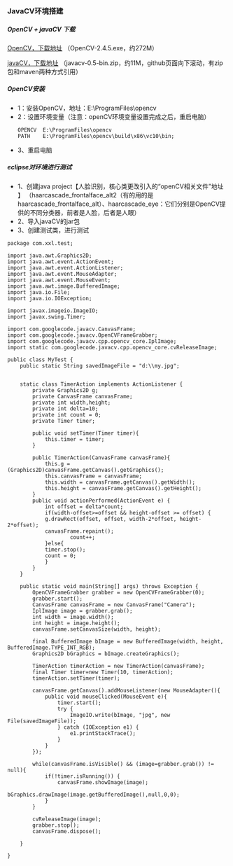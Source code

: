 ### JavaCV环境搭建
##### OpenCV + javaCV 下载

[OpenCV，下载地址](http://opencv.org/downloads.html)
（OpenCV-2.4.5.exe，约272M）

[javaCV，下载地址](https://github.com/bytedeco/javacv)
（javacv-0.5-bin.zip，约11M，github页面向下滚动，有zip包和maven两种方式引用）

##### OpenCV安装
* 1：安装OpenCV，地址：E:\ProgramFiles\opencv
* 2：设置环境变量（注意：openCV环境变量设置完成之后，重启电脑）
    ```
    OPENCV  E:\ProgramFiles\opencv
    PATH    E:\ProgramFiles\opencv\build\x86\vc10\bin;
    ```
* 3、重启电脑

##### eclipse对环境进行测试
* 1、创建java project【人脸识别，核心类更改引入的“openCV相关文件”地址 】
    （haarcascade_frontalface_alt2（有的用的是haarcascade_frontalface_alt）、haarcascade_eye：它们分别是OpenCV提供的不同分类器，前者是人脸，后者是人眼）
* 2、导入javaCV的jar包
* 3、创建测试类，进行测试


```
package com.xxl.test;

import java.awt.Graphics2D;
import java.awt.event.ActionEvent;
import java.awt.event.ActionListener;
import java.awt.event.MouseAdapter;
import java.awt.event.MouseEvent;
import java.awt.image.BufferedImage;
import java.io.File;
import java.io.IOException;

import javax.imageio.ImageIO;
import javax.swing.Timer;

import com.googlecode.javacv.CanvasFrame;
import com.googlecode.javacv.OpenCVFrameGrabber;
import com.googlecode.javacv.cpp.opencv_core.IplImage;
import static com.googlecode.javacv.cpp.opencv_core.cvReleaseImage;

public class MyTest {
	public static String savedImageFile = "d:\\my.jpg";


	static class TimerAction implements ActionListener {
		private Graphics2D g;
		private CanvasFrame canvasFrame;
		private int width,height;
		private int delta=10;
		private int count = 0;
		private Timer timer;
		
		public void setTimer(Timer timer){
			this.timer = timer;
		}
 
		public TimerAction(CanvasFrame canvasFrame){
			this.g = (Graphics2D)canvasFrame.getCanvas().getGraphics();
			this.canvasFrame = canvasFrame;
			this.width = canvasFrame.getCanvas().getWidth();
			this.height = canvasFrame.getCanvas().getHeight();
		}
		public void actionPerformed(ActionEvent e) {
			int offset = delta*count;
			if(width-offset>=offset && height-offset >= offset) {        
			g.drawRect(offset, offset, width-2*offset, height-2*offset);
			canvasFrame.repaint();
					count++;
			}else{
			timer.stop();
			count = 0;
			}            
		}
    }

	public static void main(String[] args) throws Exception {
		OpenCVFrameGrabber grabber = new OpenCVFrameGrabber(0);
		grabber.start();
		CanvasFrame canvasFrame = new CanvasFrame("Camera");
		IplImage image = grabber.grab();
		int width = image.width();
		int height = image.height();
		canvasFrame.setCanvasSize(width, height);
			
		final BufferedImage bImage = new BufferedImage(width, height, BufferedImage.TYPE_INT_RGB);
		Graphics2D bGraphics = bImage.createGraphics();     
			
		TimerAction timerAction = new TimerAction(canvasFrame);
		final Timer timer=new Timer(10, timerAction);
		timerAction.setTimer(timer);
	 
		canvasFrame.getCanvas().addMouseListener(new MouseAdapter(){
			public void mouseClicked(MouseEvent e){     
				timer.start(); 
				try {
					ImageIO.write(bImage, "jpg", new File(savedImageFile));
				} catch (IOException e1) {
					e1.printStackTrace();
				}        
			}             
		});
			
		while(canvasFrame.isVisible() && (image=grabber.grab()) != null){
			if(!timer.isRunning()) {
				canvasFrame.showImage(image);
				bGraphics.drawImage(image.getBufferedImage(),null,0,0);  
			}
		}
			
		cvReleaseImage(image); 
		grabber.stop();
		canvasFrame.dispose();
		
	}

}
```

